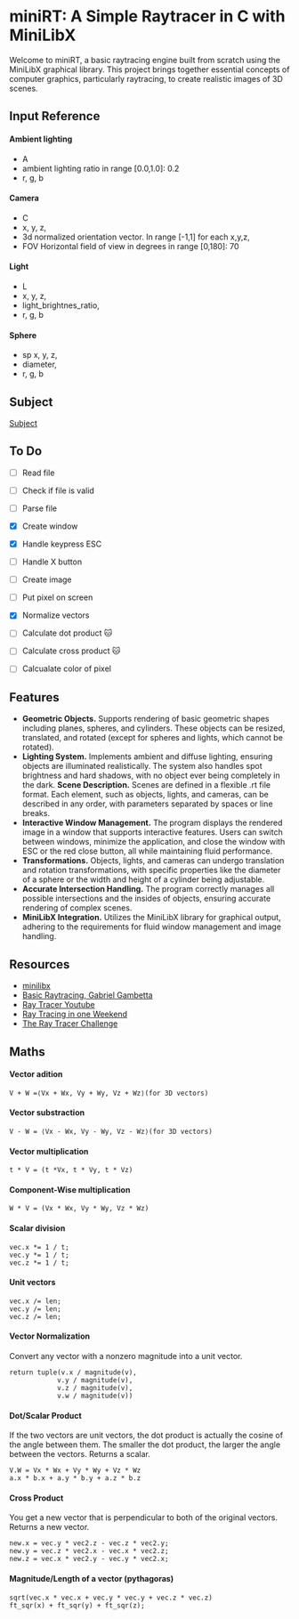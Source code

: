 # miniRT: A Simple Raytracer in C with MiniLibX
Welcome to miniRT, a basic raytracing engine built from scratch using the MiniLibX graphical library. This project brings together essential concepts of computer graphics, particularly raytracing, to create realistic images of 3D scenes.

## Input Reference

#### Ambient lighting
- A
- ambient lighting ratio in range [0.0,1.0]: 0.2
- r, g, b

#### Camera
- C
- x, y, z,
- 3d normalized orientation vector. In range [-1,1] for each x,y,z,
- FOV  Horizontal field of view in degrees in range [0,180]: 70

#### Light
- L
- x, y, z,
- light_brightnes_ratio,
- r, g, b

#### Sphere
- sp	x, y, z,
- diameter,
- r, g, b

## Subject
[Subject](https://cdn.intra.42.fr/pdf/pdf/137465/en.subject.pdf)

## To Do
- [ ] Read file
- [ ] Check if file is valid
- [ ] Parse file
- [x] Create window
- [x] Handle keypress ESC
- [ ] Handle X button
- [ ] Create image
- [ ] Put pixel on screen

- [x] Normalize vectors
- [ ] Calculate dot product 🐱
- [ ] Calculate cross product 🐱
- [ ] Calcualate color of pixel


## Features
- **Geometric Objects.** Supports rendering of basic geometric shapes including planes, spheres, and cylinders. These objects can be resized, translated, and rotated (except for spheres and lights, which cannot be rotated).
- **Lighting System.** Implements ambient and diffuse lighting, ensuring objects are illuminated realistically. The system also handles spot brightness and hard shadows, with no object ever being completely in the dark.
**Scene Description.** Scenes are defined in a flexible .rt file format. Each element, such as objects, lights, and cameras, can be described in any order, with parameters separated by spaces or line breaks.
- **Interactive Window Management.** The program displays the rendered image in a window that supports interactive features. Users can switch between windows, minimize the application, and close the window with ESC or the red close button, all while maintaining fluid performance.
- **Transformations.** Objects, lights, and cameras can undergo translation and rotation transformations, with specific properties like the diameter of a sphere or the width and height of a cylinder being adjustable.
- **Accurate Intersection Handling.** The program correctly manages all possible intersections and the insides of objects, ensuring accurate rendering of complex scenes.
- **MiniLibX Integration.** Utilizes the MiniLibX library for graphical output, adhering to the requirements for fluid window management and image handling.


## Resources
- [minilibx](https://aurelienbrabant.fr/blog?q=minilibx)
- [Basic Raytracing, Gabriel Gambetta](https://www.gabrielgambetta.com/computer-graphics-from-scratch/02-basic-raytracing.html)
- [Ray Tracer Youtube](https://www.youtube.com/watch?v=RIgc5J_ZGu8&list=PLAqGIYgEAxrUO6ODA0pnLkM2UOijerFPv&index=1)
- [Ray Tracing in one Weekend](https://raytracing.github.io/)
- [The Ray Tracer Challenge](http://raytracerchallenge.com/)

## Maths 

#### Vector adition
	V + W =⟨Vx​ + Wx​, Vy​ + Wy​, Vz​ + Wz​⟩(for 3D vectors)

#### Vector substraction
	V - W = ⟨Vx​ - Wx​, Vy​ - Wy​, Vz​ - Wz​⟩(for 3D vectors)

#### Vector multiplication
	t * V = (t *Vx, t * Vy, t * Vz)

#### Component-Wise multiplication
	W * V = (Vx * Wx, Vy * Wy, Vz * Wz)

#### Scalar division
	vec.x *= 1 / t;
	vec.y *= 1 / t;
	vec.z *= 1 / t;

#### Unit vectors
    vec.x /= len;
    vec.y /= len;
    vec.z /= len;

#### Vector Normalization
Convert any vector  with a nonzero magnitude into a unit vector.

    return tuple(v.x / magnitude(v),
                v.y / magnitude(v),
                v.z / magnitude(v),
                v.w / magnitude(v))

#### Dot/Scalar Product
If the two vectors are unit vectors, the dot product is actually the cosine of the angle between them. The smaller the dot product, the larger the angle between the vectors. Returns a scalar.

	V.W = Vx * Wx + Vy * Wy + Vz * Wz
	a.x * b.x + a.y * b.y + a.z * b.z

#### Cross Product
You get a new vector that is perpendicular to both of the original vectors. Returns a new vector.

    new.x = vec.y * vec2.z - vec.z * vec2.y;
    new.y = vec.z * vec2.x - vec.x * vec2.z;
    new.z = vec.x * vec2.y - vec.y * vec2.x;

#### Magnitude/Length of a vector (pythagoras)
	sqrt(vec.x * vec.x + vec.y * vec.y + vec.z * vec.z)
	ft_sqr(x) + ft_sqr(y) + ft_sqr(z);




